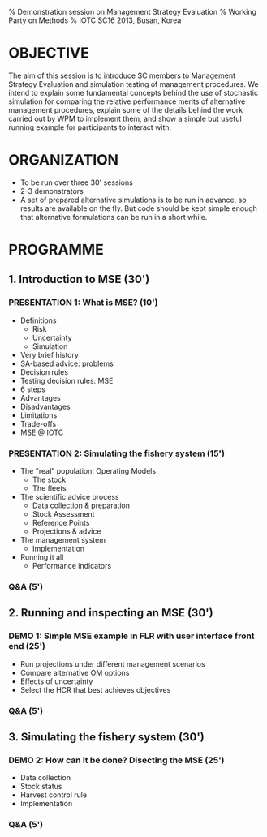 % Demonstration session on Management Strategy Evaluation
% Working Party on Methods
% IOTC SC16 2013, Busan, Korea

# OBJECTIVE

The aim of this session is to introduce SC members to Management Strategy Evaluation and simulation testing of management procedures. We intend to explain some fundamental concepts behind the use of stochastic simulation for comparing the relative performance merits of alternative management procedures, explain some of the details behind the work carried out by WPM to implement them, and show a simple but useful running example for participants to interact with.

# ORGANIZATION

- To be run over three 30' sessions
- 2-3 demonstrators
- A set of prepared alternative simulations is to be run in advance, so results are available on the fly. But code should be kept simple enough that alternative formulations can be run in a short while.

# PROGRAMME

## 1. Introduction to MSE (30')

### PRESENTATION 1: What is MSE? (10')

- Definitions
	- Risk
	- Uncertainty
	- Simulation
- Very brief history
- SA-based advice: problems
- Decision rules
- Testing decision rules: MSE
- 6 steps
- Advantages
- Disadvantages
- Limitations
- Trade-offs
- MSE @ IOTC

### PRESENTATION 2: Simulating the fishery system (15')

- The "real" population: Operating Models
	- The stock
	- The fleets
- The scientific advice process
	- Data collection & preparation
	- Stock Assessment
	- Reference Points
	- Projections & advice
- The management system
	- Implementation
- Running it all
	- Performance indicators

### Q&A (5')

## 2. Running and inspecting an MSE (30')

### DEMO 1: Simple MSE example in FLR with user interface front end (25')

- Run projections under different management scenarios
- Compare alternative OM options
- Effects of uncertainty
- Select the HCR that best achieves objectives

### Q&A (5')

## 3. Simulating the fishery system (30')

### DEMO 2: How can it be done? Disecting the MSE (25')

- Data collection
- Stock status
- Harvest control rule
- Implementation

### Q&A (5')
